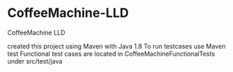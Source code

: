 # CoffeeMachine-LLD
CoffeeMachine LLD

created this project using Maven with Java 1.8
To run testcases use Maven test
Functional test cases are located in CoffeeMachineFunctionalTests under src/test/java
